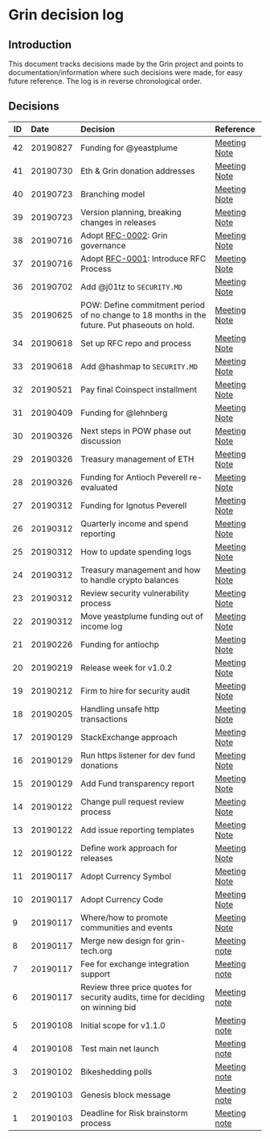 # Grin decision log

## Introduction
This document tracks decisions made by the Grin project and points to documentation/information where such decisions were made, for easy future reference. The log is in reverse chronological order.

## Decisions

ID | Date | Decision | Reference |
|---|:---|:---|:---|
42 | 20190827 | Funding for @yeastplume | [Meeting Note](notes/20190827-meeting-governance.md#31-decision-yeastplume-request-for-funding)
41 | 20190730 | Eth & Grin donation addresses  | [Meeting Note](notes/20190730-meeting-governance.md#decision-grineth-donation-setup)
40 | 20190723 | Branching model  | [Meeting Note](notes/20190723-meeting-development.md#decision-branching-model)
39 | 20190723 | Version planning, breaking changes in releases  | [Meeting Note](notes/20190723-meeting-development.md#decision-breaking-changes-in-releases)
38 | 20190716 | Adopt [RFC-0002](https://github.com/mimblewimble/grin-rfcs/blob/master/text/0002-grin-governance.md): Grin governance  | [Meeting Note](notes/20190716-meeting-governance.md#decision-establish-sub-teams)
37 | 20190716 | Adopt [RFC-0001](https://github.com/mimblewimble/grin-rfcs/blob/master/text/0001-rfc-process.md): Introduce RFC Process  | [Meeting Note](notes/20190716-meeting-governance.md#decision-introduce-rfc-process)
36 | 20190702 | Add @j01tz to `SECURITY.MD`  | [Meeting Note](notes/20190702-meeting-governance.md#decision-add-j01tz-to-securitymd)
35 | 20190625 | POW: Define commitment period of no change to 18 months in the future. Put phaseouts on hold. | [Meeting Note](notes/20190625-meeting-development.md#decision-putting-phaseouts-on-hold)
34 | 20190618 | Set up RFC repo and process  | [Meeting Note](notes/20190618-meeting-governance.md#decision-set-up-rfc-repo-and-process)
33 | 20190618 | Add @hashmap to `SECURITY.MD`  | [Meeting Note](notes/20190618-meeting-governance.md#decision-add-hashmap-to-securitymd)
32 | 20190521 | Pay final Coinspect installment  | [Meeting Note](notes/20190521-meeting-governance.md#decision-coinspect-payment)
31 | 20190409 | Funding for @lehnberg | [Meeting Note](notes/20190409-meeting-governance.md#decision-lehnberg-funding)
30 | 20190326 | Next steps in POW phase out discussion | [Meeting Note](notes/20190326-meeting-governance.md#decision-next-steps-regarding-phase-out-discussion)
29 | 20190326 | Treasury management of ETH | [Meeting Note](notes/20190326-meeting-governance.md#decision-treasury-management-of-eth)
28 | 20190326 | Funding for Antioch Peverell re-evaluated | [Meeting Note](notes/20190326-meeting-governance.md#decision-antiochp-funding-re-evaluation)
27 | 20190312 | Funding for Ignotus Peverell  | [Meeting Note](notes/20190312-meeting-governance.md#decision-funding-for-ignotus-peverell) 
26 | 20190312 | Quarterly income and spend reporting  | [Meeting Note](notes/20190312-meeting-governance.md#54-decision-reporting) 
25 | 20190312 | How to update spending logs  | [Meeting Note](notes/20190312-meeting-governance.md#53-decision-updating-income-spending-logs) 
24 | 20190312 | Treasury management and how to handle crypto balances  | [Meeting Note](notes/20190312-meeting-governance.md#decision-treasury-management) 
23 | 20190312 | Review security vulnerability process | [Meeting Note](notes/20190312-meeting-governance.md#decision-review-our-security-vulnerability-process)
22 | 20190312 | Move yeastplume funding out of income log | [Meeting Note](notes/20190312-meeting-governance.md#decision-move-out-yeastplume-funding-from-income_log)
21 | 20190226 | Funding for antiochp | [Meeting Note](notes/20190226-meeting-governance.md#decision-fundingfor-antioch-peverell)
20 | 20190219 | Release week for v1.0.2 | [Meeting Note](notes/20190219-meeting-development.md#decision-v102) |
19 | 20190212 | Firm to hire for security audit | [Meeting Note](notes/20190212-meeting-governance.md#decision-security-audit-firm) |
18 | 20190205 | Handling unsafe http transactions | [Meeting Note](https://github.com/mimblewimble/grin-pm/blob/master/notes/20190205-meeting-development.md#decision-approach-for-http-transactions-in-grin-wallet) |
17 | 20190129 | StackExchange approach | [Meeting Note](https://github.com/mimblewimble/grin-pm/blob/master/notes/20190129-meeting-governance.md#decision-stackexchange-approach) |
16 | 20190129 | Run https listener for dev fund donations | [Meeting Note](https://github.com/mimblewimble/grin-pm/blob/master/notes/20190129-meeting-governance.md#52-decision-donation-addresses)
15 | 20190129 | Add Fund transparency report | [Meeting Note](https://github.com/mimblewimble/grin-pm/blob/master/notes/20190129-meeting-governance.md#decision-fund-transparency-report)
14 | 20190122| Change pull request review process | [Meeting Note](https://github.com/mimblewimble/grin-pm/blob/master/notes/20190122-meeting-development.md#81-decision-pull-request-reviews) |
13 | 20190122| Add issue reporting templates | [Meeting Note](https://github.com/mimblewimble/grin-pm/blob/master/notes/20190122-meeting-development.md#decision-add-issue-reporting-templates) |
12 | 20190122| Define work approach for releases | [Meeting Note](https://github.com/mimblewimble/grin-pm/blob/master/notes/20190122-meeting-development.md#decision-define-approach-for-releases)
11 | 20190117| Adopt Currency Symbol | [Meeting Note](https://github.com/mimblewimble/grin-pm/blob/master/notes/20190117-meeting-governance.md#102-currency-symbol) |
10 | 20190117| Adopt Currency Code | [Meeting Note](https://github.com/mimblewimble/grin-pm/blob/master/notes/20190117-meeting-governance.md#101-currency-code) |
9 | 20190117| Where/how to promote communities and events | [Meeting Note](https://github.com/mimblewimble/grin-pm/blob/master/notes/20190117-meeting-governance.md#decision-managing-chat-channels) |
8 | 20190117| Merge new design for grin-tech.org | [Meeting note](https://github.com/mimblewimble/grin-pm/blob/master/notes/20190117-meeting-governance.md#decision-update-to-website-design) |
7 | 20190117| Fee for exchange integration support |[Meeting note](https://github.com/mimblewimble/grin-pm/blob/master/notes/20190117-meeting-governance.md#decision-exchange-integration-support-rate) |
6 | 20190117| Review three price quotes for security audits, time for deciding on winning bid | [Meeting note](https://github.com/mimblewimble/grin-pm/blob/master/notes/20190117-meeting-governance.md#decision-how-to-settle-on-auditor) |
5 | 20190108 | Initial scope for v1.1.0 | [Meeting note](https://github.com/mimblewimble/grin-pm/blob/master/notes/20190108-meeting-development.md#5-post-mainnet-planning)
4 | 20190108 | Test main net launch | [Meeting note](https://github.com/mimblewimble/grin-pm/blob/master/notes/20190108-meeting-development.md#45-mainnet-launch-dry-run)
3 |20190102 | Bikeshedding polls | [Meeting note](https://github.com/mimblewimble/grin-pm/blob/master/notes/20190103-meeting-governance.md#92-bikeshedding)
2 | 20190103 | Genesis block message | [Meeting note](https://github.com/mimblewimble/grin-pm/blob/master/notes/20190103-meeting-governance.md#921-genesis-message)
1 | 20190103 | Deadline for Risk brainstorm process | [Meeting note](https://github.com/mimblewimble/grin-pm/blob/master/notes/20190103-meeting-governance.md#decision-2)